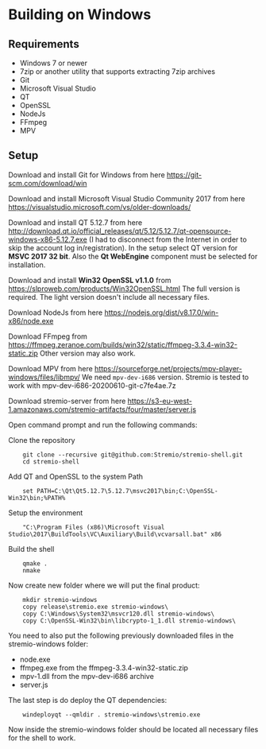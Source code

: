 Building on Windows
===

Requirements
---

* Windows 7 or newer
* 7zip or another utility that supports extracting 7zip archives
* Git
* Microsoft Visual Studio
* QT
* OpenSSL
* NodeJs
* FFmpeg
* MPV

Setup
---

Download and install Git for Windows from here https://git-scm.com/download/win

Download and install Microsoft Visual Studio Community 2017 from here https://visualstudio.microsoft.com/vs/older-downloads/


Download and install QT 5.12.7 from here http://download.qt.io/official_releases/qt/5.12/5.12.7/qt-opensource-windows-x86-5.12.7.exe (I had to disconnect from the Internet in order to skip the account log in/registration). In the setup select QT version for **MSVC 2017 32 bit**. Also the **Qt WebEngine** component must be selected for installation.

Download and install **Win32 OpenSSL v1.1.0** from https://slproweb.com/products/Win32OpenSSL.html
The full version is required. The light version doesn't include all necessary files.

Download NodeJs from here https://nodejs.org/dist/v8.17.0/win-x86/node.exe

Download FFmpeg from https://ffmpeg.zeranoe.com/builds/win32/static/ffmpeg-3.3.4-win32-static.zip
Other version may also work.

Download MPV from here https://sourceforge.net/projects/mpv-player-windows/files/libmpv/ We need `mpv-dev-i686` version. Stremio is tested to work with mpv-dev-i686-20200610-git-c7fe4ae.7z

Download stremio-server from here https://s3-eu-west-1.amazonaws.com/stremio-artifacts/four/master/server.js

Open command prompt and run the following commands:

Clone the repository

		git clone --recursive git@github.com:Stremio/stremio-shell.git
		cd stremio-shell

Add QT and OpenSSL to the system Path

		set PATH=C:\Qt\Qt5.12.7\5.12.7\msvc2017\bin;C:\OpenSSL-Win32\bin;%PATH%

Setup the environment

		"C:\Program Files (x86)\Microsoft Visual Studio\2017\BuildTools\VC\Auxiliary\Build\vcvarsall.bat" x86

Build the shell

		qmake .
		nmake

Now create new folder where we will put the final product:

		mkdir stremio-windows
		copy release\stremio.exe stremio-windows\
		copy C:\Windows\System32\msvcr120.dll stremio-windows\
		copy C:\OpenSSL-Win32\bin\libcrypto-1_1.dll stremio-windows\

You need to also put the following previously downloaded files in the stremio-windows folder:

 * node.exe
 * ffmpeg.exe from the ffmpeg-3.3.4-win32-static.zip
 * mpv-1.dll from the mpv-dev-i686 archive
 * server.js

 The last step is do deploy the QT dependencies:

		windeployqt --qmldir . stremio-windows\stremio.exe

Now inside the stremio-windows folder should be located all necessary files for the shell to work.